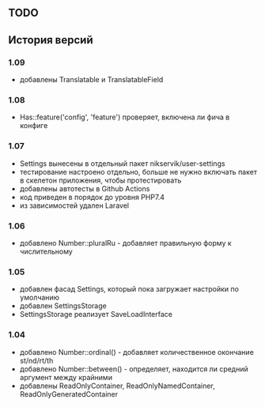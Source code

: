 ## TODO

## История версий
### 1.09
- добавлены Translatable и TranslatableField

### 1.08
- Has::feature('config', 'feature') проверяет, включена ли фича в конфиге

### 1.07
- Settings вынесены в отдельный пакет nikservik/user-settings
- тестирование настроено отдельно, больше не нужно включать пакет в скелетон приложения, чтобы протестировать
- добавлены автотесты в Github Actions
- код приведен в порядок до уровня PHP7.4
- из зависимостей удален Laravel

### 1.06
- добавлено Number::pluralRu - добавляет правильную форму к числительному

### 1.05
- добавлен фасад Settings, который пока загружает настройки по умолчанию
- добавлен SettingsStorage
- SettingsStorage реализует SaveLoadInterface

### 1.04
- добавлено Number::ordinal() - добавляет количественное окончание st/nd/rt/th
- добавлено Number::between() - определяет, находится ли средний аргумент между крайними
- добавлены ReadOnlyContainer, ReadOnlyNamedContainer, ReadOnlyGeneratedContainer
